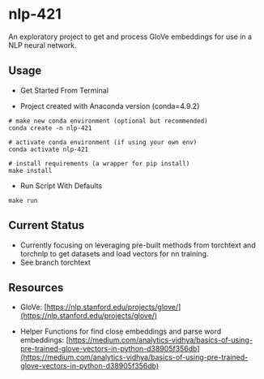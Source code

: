 # nlp-421

An exploratory project to get and process GloVe embeddings for use in a NLP neural network. 

## Usage

* Get Started From Terminal

* Project created with Anaconda version (conda=4.9.2)

```terminal
# make new conda environment (optional but recommended)
conda create -n nlp-421

# activate conda environment (if using your own env)
conda activate nlp-421

# install requirements (a wrapper for pip install)
make install
```

* Run Script With Defaults
```terminal
make run
```

## Current Status

* Currently focusing on leveraging pre-built methods from torchtext and torchnlp to get datasets and load vectors for nn training. 
* See branch torchtext

## Resources

* GloVe: [https://nlp.stanford.edu/projects/glove/](https://nlp.stanford.edu/projects/glove/)

* Helper Functions for find close embeddings and parse word embeddings: [https://medium.com/analytics-vidhya/basics-of-using-pre-trained-glove-vectors-in-python-d38905f356db](https://medium.com/analytics-vidhya/basics-of-using-pre-trained-glove-vectors-in-python-d38905f356db)
